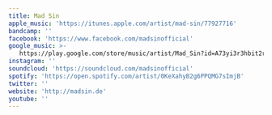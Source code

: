 ```yaml
---
title: Mad Sin
apple_music: 'https://itunes.apple.com/artist/mad-sin/77927716'
bandcamp: ''
facebook: 'https://www.facebook.com/madsinofficial'
google_music: >-
   https://play.google.com/store/music/artist/Mad_Sin?id=A73yi3r3hbit2rkyap44giyxtfa
instagram: ''
soundcloud: 'https://soundcloud.com/madsinofficial'
spotify: 'https://open.spotify.com/artist/0KeXahyB2g6PPQMG7sImjB'
twitter: ''
website: 'http://madsin.de'
youtube: ''
---
```

